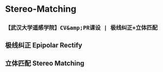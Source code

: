 # Stereo-Matching
## `【武汉大学遥感学院】CV&amp;PR课设 | 极线纠正+立体匹配`
## 极线纠正 Epipolar Rectify
## 立体匹配 Stereo Matching

